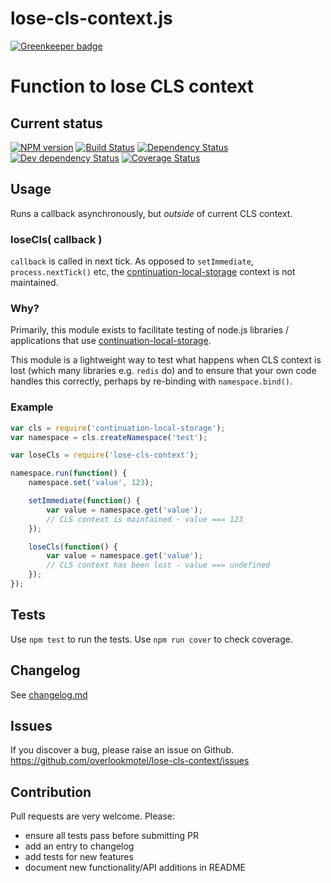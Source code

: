 # lose-cls-context.js

[![Greenkeeper badge](https://badges.greenkeeper.io/overlookmotel/lose-cls-context.svg)](https://greenkeeper.io/)

# Function to lose CLS context

## Current status

[![NPM version](https://img.shields.io/npm/v/lose-cls-context.svg)](https://www.npmjs.com/package/lose-cls-context)
[![Build Status](https://img.shields.io/travis/overlookmotel/lose-cls-context/master.svg)](http://travis-ci.org/overlookmotel/lose-cls-context)
[![Dependency Status](https://img.shields.io/david/overlookmotel/lose-cls-context.svg)](https://david-dm.org/overlookmotel/lose-cls-context)
[![Dev dependency Status](https://img.shields.io/david/dev/overlookmotel/lose-cls-context.svg)](https://david-dm.org/overlookmotel/lose-cls-context)
[![Coverage Status](https://img.shields.io/coveralls/overlookmotel/lose-cls-context/master.svg)](https://coveralls.io/r/overlookmotel/lose-cls-context)

## Usage

Runs a callback asynchronously, but *outside* of current CLS context.

### loseCls( callback )

`callback` is called in next tick. As opposed to `setImmediate`, `process.nextTick()` etc, the [continuation-local-storage](https://www.npmjs.com/package/continuation-local-storage) context is not maintained.

### Why?

Primarily, this module exists to facilitate testing of node.js libraries / applications that use [continuation-local-storage](https://www.npmjs.com/package/continuation-local-storage).

This module is a lightweight way to test what happens when CLS context is lost (which many libraries e.g. `redis` do) and to ensure that your own code handles this correctly, perhaps by re-binding with `namespace.bind()`.

### Example

```js
var cls = require('continuation-local-storage');
var namespace = cls.createNamespace('test');

var loseCls = require('lose-cls-context');

namespace.run(function() {
    namespace.set('value', 123);

    setImmediate(function() {
        var value = namespace.get('value');
        // CLS context is maintained - value === 123
    });

    loseCls(function() {
        var value = namespace.get('value');
        // CLS context has been lost - value === undefined
    });
});
```

## Tests

Use `npm test` to run the tests. Use `npm run cover` to check coverage.

## Changelog

See [changelog.md](https://github.com/overlookmotel/lose-cls-context/blob/master/changelog.md)

## Issues

If you discover a bug, please raise an issue on Github. https://github.com/overlookmotel/lose-cls-context/issues

## Contribution

Pull requests are very welcome. Please:

* ensure all tests pass before submitting PR
* add an entry to changelog
* add tests for new features
* document new functionality/API additions in README
